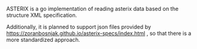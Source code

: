 ASTERIX is a go implementation of reading asterix data based on the structure XML specification.

Additionally, it is planned to support json files provided by https://zoranbosnjak.github.io/asterix-specs/index.html , so that there is a more standardized approach.
